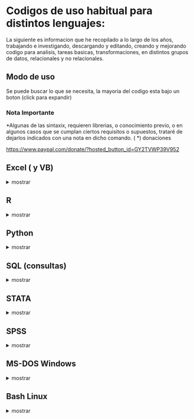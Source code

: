 # Codigos de uso habitual para distintos lenguajes:

La siguiente es informacion que he recopilado a lo largo de los años, trabajando e investigando, descargando y editando, creando y mejorando codigo para analisis, tareas basicas, transformaciones, en distintos grupos de datos, relacionales y no relacionales.

##  Modo de uso
 Se puede buscar lo que se necesita, la mayoria del codigo esta bajo un boton (click para expandir)

### Nota Importante

*Algunas de las sintaxix, requieren librerias, o conocimiento previo, o en algunos casos que se cumplan ciertos requisitos o supuestos, trataré de dejarlos indicados con una nota en dicho comando. ( *)
donaciones

<web> https://www.paypal.com/donate/?hosted_button_id=GY2TVWP39V952 </web>


## Excel ( y VB)

<details><summary> mostrar </summary>
<p> 
 
 </p>
</details>

## R

<details><summary> mostrar </summary>
<p> 
 
 </p>
</details>

## Python

<details><summary> mostrar </summary>
<p> 
 
 </p>
</details>

## SQL (consultas)

<details><summary> mostrar </summary>
<p> 
 
 </p>
</details>

## STATA

<details><summary> mostrar </summary>
<p>
 
 </p>
</details>

## SPSS

<details><summary> mostrar </summary>
<p> 

 </p>
</details>

## MS-DOS Windows

  <details><summary> mostrar </summary>
  <p> 

  <details><summary>Usar MS-DOS (CMD) o command.com o consola de comandos.</summary>
  <p>

        
        - inicio
        
        - ejecutar o buscar
        
        - cmd
        
        - para ejecutarlo en modo administrador, segundo boton del mouse en el icono de la aplicacion, "ejecutar como administrador" 
        
  </p> </details>


  <details><summary> crear textos con detalle de contenido </summary>
  <p> 

  - cmd
        
  - para ejecutarlo en modo administrador, segundo boton del mouse en el icono de la aplicacion, "ejecutar como administrador" 
        
  - entrar en el directorio que necesito mapear
        
  - <code> tree >nombredearchivo.txt /f /a </code>
        
  - <code> dir /s /w >nombrededirectorio.txt </code>
          
  </p> </details>
      
    
    
    
    

  <details><summary>Como cambiar modo de disco duro a AHCI sin formatear:</summary>
  <p>
        - cmd (modo admin)
        
  - <code> bcdedit /set {current} safeboot minimal </code>
        
      #### reiniciar a la bios, activar modo ACHI y listo. entrar a windows de nuevo
        
    - cmd
        
    - <code> bcdedit /deletevalue {current} safeboot </code>
        
    - reiniciar

  </p> </details>




  <details><summary>crear .bat para cerrar programas que no se usan </summary>
  <p>  
        (por ejemplo, antes de editar, o usar algun software muy pesado)

        - creamos un archivo de texto, lo renombramos a xxx.bat y escribimos lo siguiente:
        - echo off
        - taskkil /im nombredelproceso.exe /F
        - echo off
        - exit
        
  </p> </details>


  <details><summary>desactivar programas especificos o paquetes en windows10 (11)</summary>
  <p>  

        listar aplicaciones
        

  - <code> DISM /Online /Get–ProvisionedAppxPackages | select–string Packagename </code>
        
        
        desinstalarlas (cambiando nombre del paquete)
        
  - <code> DISM /Online /Remove–ProvisionedAppxPackage /PackageName:PACKAGENAME </code>
        

  </p> </details>




  <details><summary>realizar escaneo, limpieza de estructura de SO windows en cmd</summary>
  <p>  

          - <code> sfc /scannow </code>
          

          - <code> DISM.exe /Online /Cleanup-image /Restorehealth </code>
        
        
          ***otros codigos para lo mismo por parte:
          
          -DISM /Online /Cleanup /CheckHealth
          -DISM /Online /Cleanup /ScanHealth
          -DISM /Online /Cleanup /RestoreHealth
        
        
        
  </p> </details>


  <details><summary>quitar el bloatware de windows 10 o win11</summary>
  <p> 

    - abrir powershell como admin y ejecutar el siguiente codigo:
        
  <code>  iwr -useb https://git.io/debloat|iex </code>

    - esto creará un punto de restauracion del sistema, y lanzara un script .bat (descrito en github) con el cual puedes quitar lo innecesario de windows 
        
    - acceso al proyecto en github 
- <code> https://gist.github.com/jumarag/738fd121c8f3a37cc6240993853a6977 </code>

  </p>  </details>



  <details><summary>comando para reiniciar a la bios desde cmd</summary>
  <p>

  <code>  shutdown /r /fw /f /t 0  </code>
        
  </p> </details>

</p> </details>



## Bash Linux

  <details><summary>mostrar</summary>
  <p>
       <details><summary>herramientas para usar adb y fastboot en linux</summary>
       </p>

           La mayor parte del tiempo he usado distribuciones basadas en debian, por lo que los comandos estan enfocados en ubuntu (probados 2022)
           - sudo apt-get update

         <code> sudo apt-get install android-tools-adb  </code>
         <code> sudo apt-get install android-tools-fastboot </code>

           maquina virtual MACOS:
           - descargar el paquete https://github.com/foxlet/macOS-Simple-KVM/archive/refs/heads/master.zip
           instalar:
           <code> sudo apt-get install qemu-system qemu-utils python3 python3-pip </code>
           crear una carpeta con espacio suficiente para la maquina virtual (64gb por defecto en estos comandos)
           abrir terminal en la carpeta descarga, ya descomprimida y ejecutar (Agregar --high-sierra, --mojave, por defecto baja catalina)
           <code> bash jumpstart.sh </code>
           el comando anterior descargará un archivo BaseSystem.img
           crear el archivo que contendrá la maquina virtual
           <code> qemu-img create -f qcow2 MyDisk.qcow2 64G </code>
           abrir con editor de texto el basic.sh y pegar las siguientes lineas al final (si cambiaron el nombre MyDisk poner el que corresponda:
           -drive id=SystemDisk,if=none,file=MyDisk.qcow2 \
           -device ide-hd,bus=sata.4,drive=SystemDisk \
           en el mismo archivo, se puede editar la memoria y la cantidad de nucleos, hilos.

       </p></details>

    
  <details><summary>VM ORACLE </summary>
  <p>
      
          iniciar servicio lincebi (en caso que no este funcionando)
   
          <code> sudo -u lincebi /opt/lincebi/start-pentaho.sh </code>
   
          <code> sudo docker run -d -p 8080:8080 repo.stratebi.com/lincebi/lincebi-cloud:8.3 </code>
   
          <code> lincebi </code>
          
  </p></details>
        
      
 <details><summary> **** instalar Rstudio server en linux ubuntu ARM (ampere) *****   </summary>
  <p>
            - sudo apt install r-base 

            - sudo apt install r-base-html 

            - sudo apt install r-base 

            - sudo apt install r-base-core 

            - sudo apt install r-recommended 

            - sudo apt install -y g++ gcc gfortran libreadline-dev libx11-dev libxt-dev  
           libpng-dev libjpeg-dev libcairo2-dev xvfb 
           libbz2-   dev libzstd-dev liblzma-dev libtiff5 
           libssh-dev libgit2-dev libcurl4-openssl-dev 
           libblas-dev liblapack-dev libopenblas-base 
           zlib1g-dev openjdk-11-jdk 
           texinfo texlive texlive-fonts-extra 
           screen wget libpcre2-dev make  


            - cd /usr/local/src 


            - sudo wget https://cran.rstudio.com/src/base/R-4/R-4.2.1.tar.gz 

            - sudo su 

            - tar zxvf R-4.2.1.tar.gz 

            - cd R-4.2.1 

            - ./configure --enable-R-shlib --with-blas --with-lapack #optional 

            - make 

            - make install 

            - cd .. 

            - rm -rf R-4.2.1* 

            - exit 

            - R 
                 

      
  </p>  </details>    
    
 <details><summary> Iniciar Rstudio Server  adb</summary>
  <p> 
         iniciar R Studio Server en navegador http://IP:8787/auth-sign-in?appUri=%2F 

               http://(escribir IP aqui, por ejemplo xx.xxx.xxx.xxx) :8787 

               usar credenciales creadas durante la instalacion 

         </p>  </details>   
        
 <details><summary>comando para iniciar jupyter notebook (hub) tiene spypark</summary>
  <p>
          
        -en terminal deberia bastar

        -  sudo jupterhub 

          y entrar al navegador desde cualquier equipo: 

            http://(escribir IP aqui, por ejemplo xx.xxx.xxx.xxx):8000/

     si no esta funcionando, generar el siguiente report de proxy y darle a kill el numero de proceso, luego re lanzar sudo jupyterhub

     ps aux | grep configurable-http-proxy

     tambien se pueden probar el siguiente commando 
     unset http_proxy

   
  </p> </details>

 <details><summary>BATOCERA (sistema linux emulacion y entretenimiento) </summary>
  <p>
          
     - descargar imagen iso desde paginas oficiales 

     - instalar BalenaEtcher desde pagina oficial 

     - con balena etcher, seleccionar iso, y destino (por ejemplo disco duro, conectado, o memoria flash usb) 

     - conectar el medio en el equipo destino, y bootear desde el, se crearan las configuraciones iniciales automaticamente. 

     - copiar los bios que correspondan a la version en la carpeta BIOS 

     - copiar los roms a la carpeta roms que corresponda y todo listo. 


      troubleshooting 

      1- equipos con tarjetas nvidia "antiguas" llamemosle drivers 300.xxx o anteriores, usar Batocera 30 maximo (por uso de drivers legacy) 

        - activar drivers legacy nvidia en archivo batocera.conf 

      2- en notebooks con pantalla rota, deberia tomar el hdmi de forma directa como pantalla inicial, en caso contrario, seguir estas instrucciones: 

          - arrancar equipo con batocera, si estamos en esta etapa, el hdmi no recibirá señal. 

          - ir a otro equipo del area local, y con Putty (software externo), abrir la ip del equipo batocera, (se puede ver desde el router), con el puerto 22, credenciales por defecto usuario: root, password: linux
          - seguir los siguientes comandos: 

            - <code>export DISPLAY=:0.0 </code>

            - <code>batocera-resolution listOutputs </code>

            - <code>batocera-resolution setOutput <escribir aqui la salida deseada, vista en comando anterior, por ejemplo HDMI-1 > </code>

            - <code>batocera-save-overlay </code>

          - con eso ya deberiamos poder visualizar el sistema mediante hdmi, para indicar resoluciones, en caso que no la este tomando de forma correcta: 

            - <code>export DISPLAY=:0.0 </code>

            - <code>batocera-resolution listModes </code>

          - En esta etapa ya podriamos saber que resoluciones soporta, y podemos elegirla, editando el archivo /boot/batocera-boot.conf 

            -editando o agregando la siguiente linea por ejemplo (recordar que por defecto desde batocera 31 la resolucion es 1920 a 60hx): es.resolution=1280×720.59.94 

       3- Para instalar aplicaciones, por ejemplo navegadores, o flatpaks, se hace de forma analoga mediante comandos ssh. 



  </p>
  </details>

</p>
</details>

## Android

  <details><summary>mostrar</summary>
  <p>
  <details><summary>usar adb</summary>
  <p>
          abrir cmd, navegar a la carpeta de ADB (se debe instalar), o abrir ventana de comandos en dicha carpeta, por ej: cd/adb
          adb devices
          si el dispositivo esta activo, y con modo de depuracion activado via usb, se vera su codigo. en caso contrario habilitarlo en android.

          para iniciar el bootloader (desde android, conectado por usb)
          - <code>adb restart bootloader</code>
  
          para reiniciar el dispositivo
          - <code>adb restart </code>
  </p>
  </details>


  <details><summary>desbloquear bootloader (en modo fastboot)</summary>
  <p>

          - <code>fastboot flashing unlock</code>
   
          - <code>fastboot flashin unlock_critical</code>
   

          bloquear bootloader % ojo que al desbloquear o bloquear el bootloader el telefono se reinicia de fabrica %

          -<code> fastboot flashing lock</code>
   
          -<code> fastboot flashing lock_critical</code>
   


  </p>
  </details>



  <details><summary>otro</summary>
  <p>

      escribir aqui el texto a expandir.

  </p>
  </details>

  </p>
  </details>

##   Gitbhub pages 

  <details><summary> mostrar </summary>
  <p> 


  <details><summary>ocultar texto, para expandir al hacer click (collapse), (eliminar los espacios despues de cada <)</summary>
  <p>


  </p>
  </details>

  <details>< summary>click para mostrar</summary>
  <p>
      < details>< summary>click para mostrar< / summary>
      < p>
      escribir aqui el texto a expandir. (sin espacios)
      < /p>
      < /details>

  </p>
  </details>



  <details><summary>usar themes en github</summary>
  <p>

    Para usar themes en github con Ruby, se necesita instalar antes de usar en Fedora usar el siguiente comando antes de realizar el bundle.
    - sudo dnf install ruby ruby-devel openssl-devel redhat-rpm-config @development-tools
    - fuente y otras distros: https://jekyllrb.com/docs/installation/other-linux/

  </p>
  </details>

  
  
  
  <details><summary>insertar imagenes em github (webpage):</summary>
  <p>
    usar ! [comentario] (url) sin espacios,  (el link entre parentesis)
    ejemplo (quitar espacio y se verá la imagen insertada: 

    \ ! [imagen de gatito] ( https:// ejemplo-el-meme-del-gato-en-la-mesa-portada.jpg )


    ![imagen de gatito](https://cdn2.actitudfem.com/media/files/styles/big_img/public/images/2019/08/de-donde-salio-el-meme-del-gato-en-la-mesa-portada.jpg)


  </p>
  </details>

  </p>
  </details>
  
